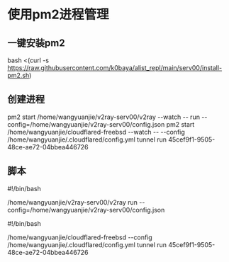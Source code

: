 
# 使用pm2进程管理
## 一键安装pm2
bash <(curl -s https://raw.githubusercontent.com/k0baya/alist_repl/main/serv00/install-pm2.sh)

## 创建进程
pm2 start /home/wangyuanjie/v2ray-serv00/v2ray --watch -- run --config=/home/wangyuanjie/v2ray-serv00/config.json
pm2 start /home/wangyuanjie/cloudflared-freebsd --watch -- --config  /home/wangyuanjie/.cloudflared/config.yml tunnel run 45cef9f1-9505-48ce-ae72-04bbea446726

## 脚本
#!/bin/bash

/home/wangyuanjie/v2ray-serv00/v2ray run --config=/home/wangyuanjie/v2ray-serv00/config.json


#!/bin/bash

/home/wangyuanjie/cloudflared-freebsd --config  /home/wangyuanjie/.cloudflared/config.yml tunnel run 45cef9f1-9505-48ce-ae72-04bbea446726
